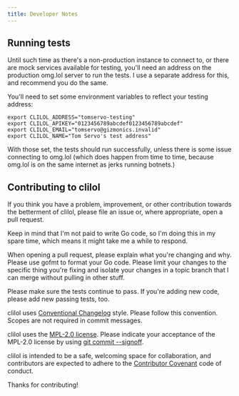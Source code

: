 ```yaml
---
title: Developer Notes
---
```


## Running tests

Until such time as there's a non-production instance to connect to, or there are mock services available for testing, you'll need an address on the production omg.lol server to run the tests. I use a separate address for this, and recommend you do the same.

You'll need to set some environment variables to reflect your testing address:

```
export CLILOL_ADDRESS="tomservo-testing"
export CLILOL_APIKEY="0123456789abcdef0123456789abcdef"
export CLILOL_EMAIL="tomservo@gizmonics.invalid"
export CLILOL_NAME="Tom Servo's test address"
```

With those set, the tests should run successfully, unless there is some issue connecting to omg.lol (which does happen from time to time, because omg.lol is on the same internet as jerks running botnets.)

## Contributing to clilol

If you think you have a problem, improvement, or other contribution towards the betterment of clilol, please file an issue or, where appropriate, open a pull request.

Keep in mind that I'm not paid to write Go code, so I'm doing this in my spare time, which means it might take me a while to respond.

When opening a pull request, please explain what you're changing and why.  Please use gofmt to format your Go code. Please limit your changes to the specific thing you're fixing and isolate your changes in a topic branch that I can merge without pulling in other stuff.

Please make sure the tests continue to pass. If you're adding new code, please add new passing tests, too.

clilol uses [Conventional Changelog](https://github.com/conventional-changelog/conventional-changelog-angular/blob/master/convention.md) style. Please follow this convention. Scopes are not required in commit messages.

clilol uses the [MPL-2.0 license](https://www.mozilla.org/en-US/MPL/2.0/). Please indicate your acceptance of the MPL-2.0 license by using [git commit --signoff](https://git-scm.com/docs/git-commit#Documentation/git-commit.txt--s).

clilol is intended to be a safe, welcoming space for collaboration, and contributors are expected to adhere to the [Contributor Covenant](http://contributor-covenant.org) code of conduct.

Thanks for contributing!
